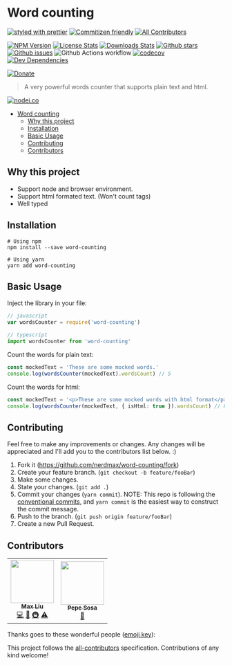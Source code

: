 # Word counting

[![styled with prettier](https://img.shields.io/badge/styled_with-prettier-ff69b4.svg)](https://github.com/prettier/prettier)
[![Commitizen friendly](https://img.shields.io/badge/commitizen-friendly-brightgreen.svg)](http://commitizen.github.io/cz-cli/)
[![All Contributors](https://img.shields.io/badge/all_contributors-2-orange.svg?style=flat-square)](#contributors)

[![NPM Version][npm-image]][npm-url]
[![License Stats][npm-license]][npm-url]
[![Downloads Stats][npm-downloads]][npm-url]
[![Github stars][github-stars]][github-url]
[![Github issues][github-issues]][github-issues-url]
![Github Actions workflow](https://github.com/nerdmax/word-counting/actions/workflows/ci.yml/badge.svg)
[![codecov](https://codecov.io/gh/nerdmax/word-counting/branch/master/graph/badge.svg)](https://codecov.io/gh/nerdmax/word-counting)
[![Dev Dependencies](https://david-dm.org/nerdmax/word-counting.svg)](https://david-dm.org/nerdmax/word-counting?type=dev)

[![Donate](https://img.shields.io/badge/donate-paypal-blue.svg)](https://paypal.me/nerdmax)

> A very powerful words counter that supports plain text and html.

[![nodei.co][npm-io]][npm-url]

- [Word counting](#word-counting)
  - [Why this project](#why-this-project)
  - [Installation](#installation)
  - [Basic Usage](#basic-usage)
  - [Contributing](#contributing)
  - [Contributors](#contributors)

## Why this project

- Support node and browser environment.
- Support html formated text. (Won't count tags)
- Well typed

## Installation

```shell
# Using npm
npm install --save word-counting

# Using yarn
yarn add word-counting
```

## Basic Usage

Inject the library in your file:

```javascript
// javascript
var wordsCounter = require('word-counting')
```

```typescript
// typescript
import wordsCounter from 'word-counting'
```

Count the words for plain text:

```typescript
const mockedText = 'These are some mocked words.'
console.log(wordsCounter(mockedText).wordsCount) // 5
```

Count the words for html:

```typescript
const mockedText = '<p>These are some mocked words with html format</p>'
console.log(wordsCounter(mockedText, { isHtml: true }).wordsCount) // 8
```

## Contributing

Feel free to make any improvements or changes. Any changes will be appreciated and I'll add you to the contributors list below. :)

1. Fork it (<https://github.com/nerdmax/word-counting/fork>)
2. Create your feature branch. (`git checkout -b feature/fooBar`)
3. Make some changes.
4. State your changes. (`git add .`)
5. Commit your changes (`yarn commit`). NOTE: This repo is following the [conventional commits](https://www.conventionalcommits.org/), and `yarn commit` is the easiest way to construct the commit message.
6. Push to the branch. (`git push origin feature/fooBar`)
7. Create a new Pull Request.

<!-- Markdown link & img dfn's -->

[npm-image]: https://img.shields.io/npm/v/word-counting.svg?style=flat-square
[npm-url]: https://www.npmjs.com/package/word-counting
[npm-license]: https://img.shields.io/npm/l/word-counting.svg
[npm-downloads]: https://img.shields.io/npm/dm/word-counting.svg?style=flat-square
[github-url]: https://github.com/nerdmax/word-counting
[github-issues]: https://img.shields.io/github/issues/nerdmax/word-counting.svg
[github-issues-url]: https://github.com/nerdmax/word-counting/issues
[github-stars]: https://img.shields.io/github/stars/nerdmax/word-counting.svg
[travis-image]: https://img.shields.io/travis/dbader/node-word-counting/master.svg?style=flat-square
[travis-url]: https://travis-ci.org/dbader/node-word-counting
[npm-io]: https://nodei.co/npm/word-counting.png?downloads=true&downloadRank=true&stars=true
[wiki]: https://github.com/nerdmax/word-counting/wiki

## Contributors

<!-- ALL-CONTRIBUTORS-LIST:START - Do not remove or modify this section -->
<!-- prettier-ignore-start -->
<!-- markdownlint-disable -->
<table>
  <tr>
    <td align="center"><a href="https://github.com/nerdmax"><img src="https://avatars3.githubusercontent.com/u/18550349?v=4?s=100" width="100px;" alt=""/><br /><sub><b>Max Liu</b></sub></a><br /><a href="https://github.com/nerdmax/word-counting/commits?author=nerdmax" title="Code">💻</a> <a href="https://github.com/nerdmax/word-counting/commits?author=nerdmax" title="Documentation">📖</a> <a href="#infra-nerdmax" title="Infrastructure (Hosting, Build-Tools, etc)">🚇</a> <a href="https://github.com/nerdmax/word-counting/commits?author=nerdmax" title="Tests">⚠️</a></td>
    <td align="center"><a href="http://darkcod3r.com"><img src="https://avatars.githubusercontent.com/u/67574498?v=4?s=100" width="100px;" alt=""/><br /><sub><b>Pepe Sosa</b></sub></a><br /><a href="https://github.com/nerdmax/word-counting/issues?q=author%3ABlackRoadCode" title="Bug reports">🐛</a></td>
  </tr>
</table>

<!-- markdownlint-restore -->
<!-- prettier-ignore-end -->

<!-- ALL-CONTRIBUTORS-LIST:END -->

Thanks goes to these wonderful people ([emoji key](https://github.com/kentcdodds/all-contributors#emoji-key)):

This project follows the [all-contributors](https://github.com/kentcdodds/all-contributors) specification. Contributions of any kind welcome!
